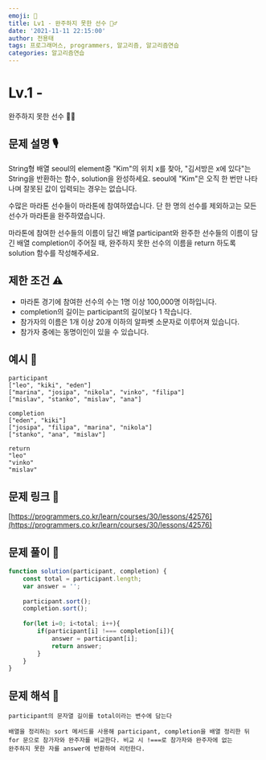 ```yaml
---
emoji: 🥸
title: Lv1 - 완주하지 못한 선수 🏃‍♂️
date: '2021-11-11 22:15:00'
author: 전용태
tags: 프로그래머스, programmers, 알고리즘, 알고리즘연습
categories: 알고리즘연습
---
```


# Lv.1 - 
완주하지 못한 선수 🏃‍♂️

## **문제 설명 🎙**

String형 배열 seoul의 element중 "Kim"의 위치 x를 찾아, "김서방은 x에 있다"는 String을 반환하는 함수, solution을 완성하세요. seoul에 "Kim"은 오직 한 번만 나타나며 잘못된 값이 입력되는 경우는 없습니다.

수많은 마라톤 선수들이 마라톤에 참여하였습니다. 단 한 명의 선수를 제외하고는 모든 선수가 마라톤을 완주하였습니다.

마라톤에 참여한 선수들의 이름이 담긴 배열 participant와 완주한 선수들의 이름이 담긴 배열 completion이 주어질 때, 완주하지 못한 선수의 이름을 return 하도록 solution 함수를 작성해주세요.

## **제한 조건 ⚠️**

- 마라톤 경기에 참여한 선수의 수는 1명 이상 100,000명 이하입니다.
- completion의 길이는 participant의 길이보다 1 작습니다.
- 참가자의 이름은 1개 이상 20개 이하의 알파벳 소문자로 이루어져 있습니다.
- 참가자 중에는 동명이인이 있을 수 있습니다.

## 예시 👀

```
participant
["leo", "kiki", "eden"]		
["marina", "josipa", "nikola", "vinko", "filipa"]		
["mislav", "stanko", "mislav", "ana"]	
```

```
completion
["eden", "kiki"]
["josipa", "filipa", "marina", "nikola"]
["stanko", "ana", "mislav"]
```

```
return
"leo"
"vinko"
"mislav"
```

## 문제 링크 📎

[https://programmers.co.kr/learn/courses/30/lessons/42576](https://programmers.co.kr/learn/courses/30/lessons/42576)

## 문제 풀이 🤔

```jsx
function solution(participant, completion) {
    const total = participant.length;
    var answer = '';
    
    participant.sort();
    completion.sort();
    
    for(let i=0; i<total; i++){
        if(participant[i] !=== completion[i]){
            answer = participant[i];
            return answer;
        }
    }
}
```

## 문제 해석 🥸

```
participant의 문자열 길이를 total이라는 변수에 담는다

배열을 정리하는 sort 메서드를 사용해 participant, completion을 배열 정리한 뒤
for 문으로 참가자와 완주자를 비교한다. 비교 시 !===로 참가자와 완주자에 없는 
완주하지 못한 자를 answer에 반환하여 리턴한다.
```

<br />
<br />